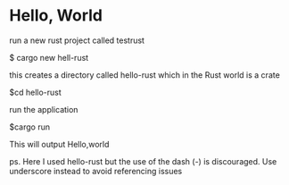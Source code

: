 # Hello, World

run a new rust project called testrust

$ cargo new hell-rust

this creates a directory called hello-rust
which in the Rust world is a crate

$cd hello-rust

run the application

$cargo run

This will output Hello,world


ps. Here I used hello-rust but the use of the dash (-) is discouraged. Use underscore instead to avoid referencing issues
